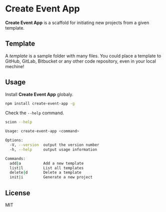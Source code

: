 # Create Event App

**Create Event App** is a scaffold for initiating new projects from a given template.

## Template
A *template* is a sample folder with many files. You could place a template to GitHub, GitLab, Bitbucket or any other code repository, even in your local mechine!

## Usage
Install **Create Event App** globaly.
```bash
npm install create-event-app -g
```

Check the `--help` command.
```bash
scion --help
```

```bash
Usage: create-event-app <command>

Options:
  -V, --version  output the version number
  -h, --help     output usage information

Commands:
  add|a          Add a new template
  list|l         List all templates
  delete|d       Delete a template
  init|i         Generate a new project
```

## License
MIT

